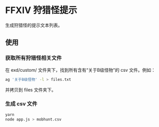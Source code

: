 # FFXIV 狩猎怪提示

生成狩猎怪的提示文本列表。

## 使用

### 获取所有狩猎怪相关文件

在 exd/custom/ 文件夹下，找到所有含有“关于B级怪物”的 csv 文件。例如：

```bash
ag '关于B级怪物' -l > files.txt
```

并拷贝到 files 文件夹下。

### 生成 csv 文件

```bash
yarn
node app.js > mobhunt.csv
```

